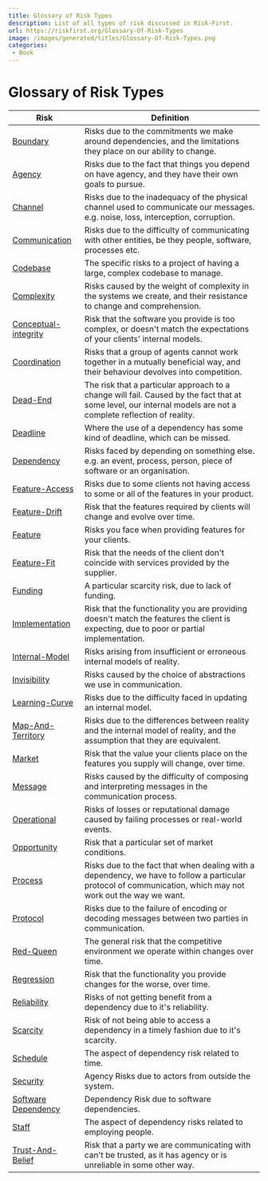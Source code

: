 ```yaml
---
title: Glossary of Risk Types
description: List of all types of risk discussed in Risk-First.
url: https://riskfirst.org/Glossary-Of-Risk-Types
image: /images/generated/titles/Glossary-Of-Risk-Types.png
categories:
 - Book
---
```



# Glossary of Risk Types

| Risk             | Definition                                                               |
|------------------|--------------------------------------------------------------------------|
|[Boundary](Boundary-Risk.md)|Risks due to the commitments we make around dependencies, and the limitations they place on our ability to change.|
|[Agency](Agency-Risk.md)|Risks due to the fact that things you depend on have agency, and they have their own goals to pursue.|
|[Channel](Communication-Risk.md#channel-risk)|Risks due to the inadequacy of the physical channel used to communicate our messages. e.g. noise, loss, interception, corruption.|
|[Communication](Communication-Risk.md)|Risks due to the difficulty of communicating with other entities, be they people, software, processes etc.|
|[Codebase](Complexity-Risk.md#codebase-risk)|The specific risks to a project of having a large, complex codebase to manage.|
|[Complexity](Complexity-Risk.md)|Risks caused by the weight of complexity in the systems we create, and their resistance to change and comprehension.|
|[Conceptual-integrity](Feature-Risk.md#conceptual-integrity-risk)|Risk that the software you provide is too complex, or doesn't match the expectations of your clients' internal models.|
|[Coordination](Coordination-Risk.md)|Risks that a group of agents cannot work together in a mutually beneficial way, and their behaviour devolves into competition.|
|[Dead-End](Complexity-Risk.md#dead-end-risk)|The risk that a particular approach to a change will fail.  Caused by the fact that at some level, our internal models are not a complete reflection of reality.|
|[Deadline](Deadline-Risk.md)|Where the use of a dependency has some kind of deadline, which can be missed.|
|[Dependency](Dependency-Risk.md)|Risks faced by depending on something else.  e.g. an event, process, person, piece of software or an organisation.   |
|[Feature-Access](Feature-Risk.md#feature-access-risk)|Risks due to some clients not having access to some or all of the features in your product.|
|[Feature-Drift](Feature-Risk.md#feature-drift-risk)|Risk that the features required by clients will change and evolve over time.   |
|[Feature](Feature-Risk.md)|Risks you face when providing features for your clients.|
|[Feature-Fit](Feature-Risk.md#feature-fit-risk)|Risk that the needs of the client don't coincide with services provided by the supplier.|
|[Funding](Scarcity-Risk.md#funding-risk)|A particular scarcity risk, due to lack of funding.|
|[Implementation](Feature-Risk.md#implementation-risk)|Risk that the functionality you are providing doesn't match the features the client is expecting, due to poor or partial implementation.|
|[Internal-Model](Communication-Risk.md#internal-model-risk)|Risks arising from insufficient or erroneous internal models of reality.|
|[Invisibility](Communication-Risk.md#invisibility-risk)|Risks caused by the choice of abstractions we use in communication.|
|[Learning-Curve](Communication-Risk.md#learning-curve-risk)|Risks due to the difficulty faced in updating an internal model.|
|[Map-And-Territory](Map-And-Territory-Risk.md)|Risks due to the differences between reality and the internal model of reality, and the assumption that they are equivalent. |
|[Market](Feature-Risk.md#market-risk)|Risk that the value your clients place on the features you supply will change, over time.|
|[Message](Communication-Risk.md#message-risk)|Risks caused by the difficulty of composing and interpreting messages in the communication process.|
|[Operational](Operational-Risk.md)|Risks of losses or reputational damage caused by failing processes or real-world events.|
|[Opportunity](Scarcity-Risk.md#opportunity-risk)|Risk that a particular set of market conditions.|
|[Process](Process-Risk.md)|Risks due to the fact that when dealing with a dependency, we have to follow a particular protocol of communication, which may not work out the way we want.|
|[Protocol](Communication-Risk.md#protocol-risk)|Risks due to the failure of encoding or decoding messages between two parties in communication.  |
|[Red-Queen](Scarcity-Risk.md#red-queen-risk)|The general risk that the competitive environment we operate within changes over time.|
|[Regression](Feature-Risk.md#regression-risk)|Risk that the functionality you provide changes for the worse, over time.|
|[Reliability](Dependency-Risk.md#reliability-risk)|Risks of not getting benefit from a dependency due to it's reliability.|
|[Scarcity](Scarcity-Risk.md)|Risk of not being able to access a dependency in a timely fashion due to it's scarcity.|
|[Schedule](Scarcity-Risk.md#schedule-risk)|The aspect of dependency risk related to time.|
|[Security](Agency-Risk.md#security)|Agency Risks due to actors from outside the system.|
|[Software Dependency](Software-Dependency-Risk.md)|Dependency Risk due to software dependencies.|
|[Staff](Scarcity-Risk.md#staff-risk)|The aspect of dependency risks related to employing people.|
|[Trust-And-Belief](Communication-Risk.md#trust--belief-risk)|Risk that a party we are communicating with can't be trusted, as it has agency or is unreliable in some other way.  |

